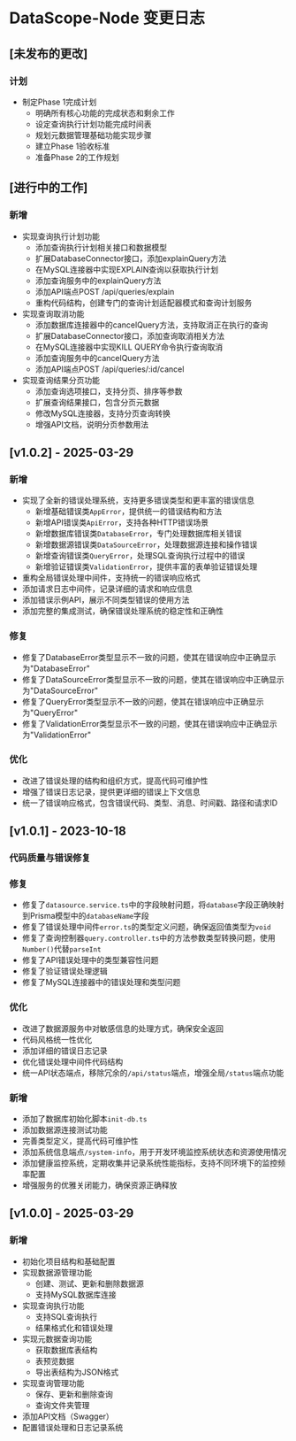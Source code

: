 # DataScope-Node 变更日志

## [未发布的更改]

### 计划
- 制定Phase 1完成计划
  - 明确所有核心功能的完成状态和剩余工作
  - 设定查询执行计划功能完成时间表
  - 规划元数据管理基础功能实现步骤
  - 建立Phase 1验收标准
  - 准备Phase 2的工作规划

## [进行中的工作]

### 新增
- 实现查询执行计划功能
  - 添加查询执行计划相关接口和数据模型
  - 扩展DatabaseConnector接口，添加explainQuery方法
  - 在MySQL连接器中实现EXPLAIN查询以获取执行计划
  - 添加查询服务中的explainQuery方法
  - 添加API端点POST /api/queries/explain
  - 重构代码结构，创建专门的查询计划适配器模式和查询计划服务
- 实现查询取消功能
  - 添加数据库连接器中的cancelQuery方法，支持取消正在执行的查询
  - 扩展DatabaseConnector接口，添加查询取消相关方法
  - 在MySQL连接器中实现KILL QUERY命令执行查询取消
  - 添加查询服务中的cancelQuery方法
  - 添加API端点POST /api/queries/:id/cancel
- 实现查询结果分页功能
  - 添加查询选项接口，支持分页、排序等参数
  - 扩展查询结果接口，包含分页元数据
  - 修改MySQL连接器，支持分页查询转换
  - 增强API文档，说明分页参数用法

## [v1.0.2] - 2025-03-29

### 新增
- 实现了全新的错误处理系统，支持更多错误类型和更丰富的错误信息
  - 新增基础错误类`AppError`，提供统一的错误结构和方法
  - 新增API错误类`ApiError`，支持各种HTTP错误场景
  - 新增数据库错误类`DatabaseError`，专门处理数据库相关错误
  - 新增数据源错误类`DataSourceError`，处理数据源连接和操作错误
  - 新增查询错误类`QueryError`，处理SQL查询执行过程中的错误
  - 新增验证错误类`ValidationError`，提供丰富的表单验证错误处理
- 重构全局错误处理中间件，支持统一的错误响应格式
- 添加请求日志中间件，记录详细的请求和响应信息
- 添加错误示例API，展示不同类型错误的使用方法
- 添加完整的集成测试，确保错误处理系统的稳定性和正确性

### 修复
- 修复了DatabaseError类型显示不一致的问题，使其在错误响应中正确显示为"DatabaseError"
- 修复了DataSourceError类型显示不一致的问题，使其在错误响应中正确显示为"DataSourceError"
- 修复了QueryError类型显示不一致的问题，使其在错误响应中正确显示为"QueryError"
- 修复了ValidationError类型显示不一致的问题，使其在错误响应中正确显示为"ValidationError"

### 优化
- 改进了错误处理的结构和组织方式，提高代码可维护性
- 增强了错误日志记录，提供更详细的错误上下文信息
- 统一了错误响应格式，包含错误代码、类型、消息、时间戳、路径和请求ID

## [v1.0.1] - 2023-10-18

### 代码质量与错误修复

### 修复
- 修复了`datasource.service.ts`中的字段映射问题，将`database`字段正确映射到Prisma模型中的`databaseName`字段
- 修复了错误处理中间件`error.ts`的类型定义问题，确保返回值类型为`void`
- 修复了查询控制器`query.controller.ts`中的方法参数类型转换问题，使用`Number()`代替`parseInt`
- 修复了API错误处理中的类型兼容性问题
- 修复了验证错误处理逻辑
- 修复了MySQL连接器中的错误处理和类型问题

### 优化
- 改进了数据源服务中对敏感信息的处理方式，确保安全返回
- 代码风格统一性优化
- 添加详细的错误日志记录
- 优化错误处理中间件代码结构
- 统一API状态端点，移除冗余的`/api/status`端点，增强全局`/status`端点功能

### 新增
- 添加了数据库初始化脚本`init-db.ts`
- 添加数据源连接测试功能
- 完善类型定义，提高代码可维护性
- 添加系统信息端点`/system-info`，用于开发环境监控系统状态和资源使用情况
- 添加健康监控系统，定期收集并记录系统性能指标，支持不同环境下的监控频率配置
- 增强服务的优雅关闭能力，确保资源正确释放

## [v1.0.0] - 2025-03-29

### 新增
- 初始化项目结构和基础配置
- 实现数据源管理功能
  - 创建、测试、更新和删除数据源
  - 支持MySQL数据库连接
- 实现查询执行功能
  - 支持SQL查询执行
  - 结果格式化和错误处理
- 实现元数据查询功能
  - 获取数据库表结构
  - 表预览数据
  - 导出表结构为JSON格式
- 实现查询管理功能
  - 保存、更新和删除查询
  - 查询文件夹管理
- 添加API文档（Swagger）
- 配置错误处理和日志记录系统
